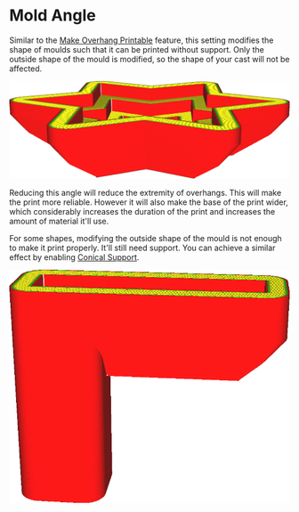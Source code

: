 Mold Angle
====
Similar to the [Make Overhang Printable](../experimental/conical_overhang_enabled.md) feature, this setting modifies the shape of moulds such that it can be printed without support. Only the outside shape of the mould is modified, so the shape of your cast will not be affected.

<!--screenshot {
"image_path": "mold_angle.png",
"models": [
    {
        "script": "star_podium.scad",
        "transformation": ["mirrorZ"]
    }
],
"camera_position": [81, 129, 45],
"settings": {
    "mold_enabled": "True"
},
"colours": 48
}-->
![An angle of 40 degrees allows the bottom side of this mould to print without needing any support](../images/mold_angle.png)

Reducing this angle will reduce the extremity of overhangs. This will make the print more reliable. However it will also make the base of the print wider, which considerably increases the duration of the print and increases the amount of material it'll use.

For some shapes, modifying the outside shape of the mould is not enough to make it print properly. It'll still need support. You can achieve a similar effect by enabling [Conical Support](../support/support_conical_enabled.md).

<!--screenshot {
"image_path": "mold_needs_support.png",
"models": [{"script": "basic_overhang.scad"}],
"camera_position": [20, 183, 97],
"settings": {
    "mold_enabled": "True"
},
"colours": 32
}-->
![This mould still needs support](../images/mold_needs_support.png)